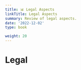 ```yaml
---
title: 📊 Legal Aspects
linkTitle: Legal Aspects
summary: Review of legal aspects.
date: '2022-12-02'
type: book

weight: 20
---
```


# Legal

